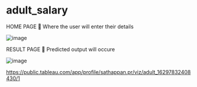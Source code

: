 # adult_salary

HOME PAGE
	Where the user will enter their details

![image](https://user-images.githubusercontent.com/84607354/131341733-407f08d3-33be-4af2-a31a-9b7a11cf082c.png)

RESULT PAGE
	Predicted output will occure

![image](https://user-images.githubusercontent.com/84607354/131341779-cfefa8db-b2c3-4b30-ba23-2995da12d2bc.png)




https://public.tableau.com/app/profile/sathappan.pr/viz/adult_16297832408430/1
